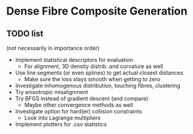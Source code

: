 # Dense Fibre Composite Generation

## TODO list
(not necessarily in importance order)
 - Implement statistical descriptors for evaluation
    - For alignment, 3D density distrib. and curvature as well
 - Use line segments (or even splines) to get actual closest distances
    - Make sure the loss stays smooth when getting to zero
 - Investigate inhomogenous distribution, touching fibres, clustering
 - Try anisotropic misalignment
 - Try BFGS instead of gradient descent (and compare)
    - Maybe other convergence methods as well
 - Investigate option for hard(er) collision constraints
    - Look into Lagrange multipliers
 - Implement plotters for .csv statistics